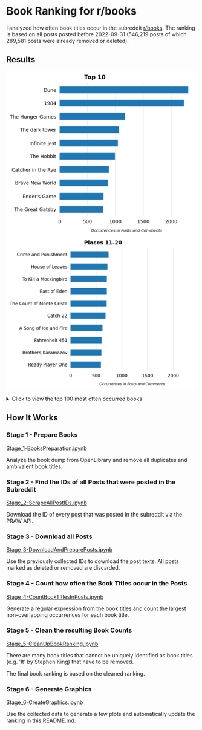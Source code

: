 # Book Ranking for r/books

I analyzed how often book titles occur in the subreddit [r/books](https://reddit.com/r/books).
The ranking is based on all posts posted before 2022-09-31 (546,219 posts of which 289,581 posts were already removed or deleted).


## Results
![](Graphics/Top-10.png)
![](Graphics/Top11-20.png)

<details>
<summary>Click to view the top 100 most often occurred books</summary>

|     | Title                                |   Occurrences |
|----:|:-------------------------------------|--------------:|
|   1 | Dune                                 |          2303 |
|   2 | 1984                                 |          2228 |
|   3 | The Hunger Games                     |          1173 |
|   4 | The dark tower                       |          1064 |
|   5 | Infinite jest                        |          1045 |
|   6 | The Hobbit                           |           992 |
|   7 | Catcher in the Rye                   |           882 |
|   8 | Brave New World                      |           864 |
|   9 | Ender's Game                         |           787 |
|  10 | The Great Gatsby                     |           777 |
|  11 | Crime and Punishment                 |           741 |
|  12 | House of Leaves                      |           719 |
|  13 | East of Eden                         |           708 |
|  14 | To Kill a Mockingbird                |           708 |
|  15 | The Count of Monte Cristo            |           705 |
|  16 | Catch-22                             |           681 |
|  17 | A Song of Ice and Fire               |           624 |
|  18 | Fahrenheit 451                       |           606 |
|  19 | Brothers Karamazov                   |           601 |
|  20 | Ready Player One                     |           591 |
|  21 | The hitchhiker's guide to the galaxy |           546 |
|  22 | Animal Farm                          |           538 |
|  23 | American Gods                        |           520 |
|  24 | Pride and Prejudice                  |           520 |
|  25 | Slaughterhouse-Five                  |           499 |
|  26 | The Odyssey                          |           494 |
|  27 | American Psycho                      |           489 |
|  28 | The Name of the Wind                 |           458 |
|  29 | Atlas Shrugged                       |           451 |
|  30 | Misery                               |           447 |
|  31 | A Little Life                        |           438 |
|  32 | The Alchemist                        |           424 |
|  33 | The Handmaid's Tale                  |           415 |
|  34 | The Witcher                          |           401 |
|  35 | 11/22/63                             |           400 |
|  36 | Gravity's Rainbow                    |           389 |
|  37 | 50 Shades of Grey                    |           387 |
|  38 | Fight club                           |           386 |
|  39 | Lord of the Flies                    |           377 |
|  40 | The Grapes of Wrath                  |           356 |
|  41 | Neuromancer                          |           350 |
|  42 | Kafka on the Shore                   |           346 |
|  43 | Wuthering Heights                    |           335 |
|  44 | The secret history                   |           335 |
|  45 | Gone Girl                            |           335 |
|  46 | Flowers for Algernon                 |           334 |
|  47 | 1Q84                                 |           332 |
|  48 | Gunslinger                           |           329 |
|  49 | A Clockwork Orange                   |           324 |
|  50 | Of Mice and Men                      |           320 |
|  51 | Norwegian wood                       |           318 |
|  52 | Cat's Cradle                         |           312 |
|  53 | Jurassic Park                        |           305 |
|  54 | Divergent                            |           298 |
|  55 | One Hundred Years of Solitude        |           294 |
|  56 | The inferno                          |           290 |
|  57 | The Stormlight Archive               |           287 |
|  58 | His Dark Materials                   |           280 |
|  59 | Cloud Atlas                          |           278 |
|  60 | Les Misérables                       |           276 |
|  61 | The Way of Kings                     |           264 |
|  62 | The Book Thief                       |           261 |
|  63 | World War Z                          |           259 |
|  64 | The old man and the sea              |           253 |
|  65 | The Picture of Dorian Gray           |           245 |
|  66 | Kite Runner                          |           244 |
|  67 | Heart of Darkness                    |           243 |
|  68 | Project Hail Mary                    |           241 |
|  69 | Red Rising                           |           240 |
|  70 | Salem's Lot                          |           236 |
|  71 | The Goldfinch                        |           236 |
|  72 | Never let me go                      |           234 |
|  73 | The Silmarillion                     |           230 |
|  74 | The Song of Achilles                 |           229 |
|  75 | The Fountainhead                     |           226 |
|  76 | Snow Crash                           |           222 |
|  77 | And Then There Were None             |           221 |
|  78 | Do Androids Dream of Electric Sheep? |           218 |
|  79 | Good Omens                           |           215 |
|  80 | Normal People                        |           213 |
|  81 | The Bell Jar                         |           210 |
|  82 | The Fault in Our Stars               |           209 |
|  83 | Wind-Up Bird Chronicle               |           207 |
|  84 | Watership Down                       |           205 |
|  85 | Girl With the Dragon Tattoo          |           204 |
|  86 | Little Women                         |           204 |
|  87 | The Maze Runner                      |           203 |
|  88 | The Divine Comedy                    |           202 |
|  89 | The Little Prince                    |           199 |
|  90 | The Godfather                        |           199 |
|  91 | The Human Condition                  |           194 |
|  92 | A Tale of Two Cities                 |           191 |
|  93 | The Sound and the Fury               |           189 |
|  94 | Watchmen                             |           187 |
|  95 | A Farewell to Arms                   |           187 |
|  96 | The haunting of Hill House           |           186 |
|  97 | For Whom the Bell Tolls              |           186 |
|  98 | Finnegans wake                       |           186 |
|  99 | The Pillars of the Earth             |           184 |
| 100 | The Perks of Being a Wallflower      |           182 |

</details>


## How It Works
### Stage 1 - Prepare Books

[Stage_1-BooksPreparation.ipynb](Stage_1-BooksPreparation.ipynb)

Analyze the book dump from OpenLibrary and remove all duplicates and ambivalent book titles.


### Stage 2 - Find the IDs of all Posts that were posted in the Subreddit

[Stage_2-ScrapeAllPostIDs.ipynb](Stage_2-ScrapeAllPostIDs.ipynb)

Download the ID of every post that was posted in the subreddit via the PRAW API.


### Stage 3 - Download all Posts

[Stage_3-DownloadAndPreparePosts.ipynb](Stage_3-DownloadAndPreparePosts.ipynb)

Use the previously collected IDs to download the post texts. All posts marked as deleted or removed are discarded.


### Stage 4 - Count how often the Book Titles occur in the Posts

[Stage_4-CountBookTitlesInPosts.ipynb](Stage_4-CountBookTitlesInPosts.ipynb)

Generate a regular expression from the book titles and count the largest non-overlapping occurrences for each book title.


### Stage 5 - Clean the resulting Book Counts

[Stage_5-CleanUpBookRanking.ipynb](Stage_5-CleanUpBookRanking.ipynb)

There are many book titles that cannot be uniquely identified as book titles (e.g. 'It' by Stephen King) that have to be removed.

The final book ranking is based on the cleaned ranking.


### Stage 6 - Generate Graphics

[Stage_6-CreateGraphics.ipynb](Stage_6-CreateGraphics.ipynb)

Use the collected data to generate a few plots and automatically update the ranking in this README.md.
